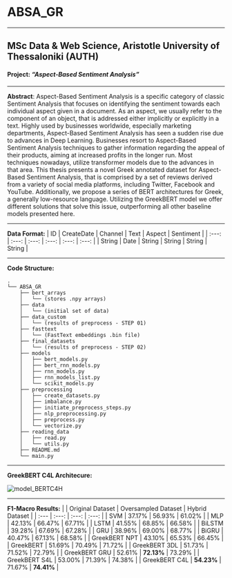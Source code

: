 # ABSA_GR
----------------------------------------------------
## MSc Data & Web Science, Aristotle University of Thessaloniki (AUTH)
#### Project: *“Aspect-Based Sentiment Analysis”*

----------------------------------------------------
**Abstract**:
Aspect-Based Sentiment Analysis is a specific category of classic Sentiment Analysis that focuses on identifying the sentiment towards each individual aspect given in a document. As an aspect, we usually refer to the component of an object, that is addressed either implicitly or explicitly in a text. Highly used by businesses worldwide, especially marketing departments, Aspect-Based Sentiment Analysis has seen a sudden rise due to advances in Deep Learning. Businesses resort to Aspect-Based Sentiment Analysis techniques to gather information regarding the appeal of their products, aiming at increased profits in the longer run. Most techniques nowadays, utilize transformer models due to the advances in that area. This thesis presents a novel Greek annotated dataset for Aspect-Based Sentiment Analysis, that is comprised by a set of reviews derived from a variety of social media platforms, including Twitter, Facebook and YouTube. Additionally, we propose a series of BERT architectures for Greek, a generally low-resource language.  Utilizing the GreekBERT model we offer different solutions that solve this issue, outperforming all other baseline models presented here.

----------------------------------------------------
**Data Format:**
| ID | CreateDate | Channel | Text | Aspect | Sentiment |
|     :---:      |     :---:      |     :---:      |     :---:      |     :---:      |     :---:      |
| String   | Date   | String   | String   | String     | String    |


----------------------------------------------------
**Code Structure:**
```
.
└── ABSA_GR
    ├── bert_arrays
    │   └── (stores .npy arrays)
    ├── data
    │   └── (initial set of data)
    ├── data_custom
    │   └── (results of preprocess - STEP 01)
    ├── fasttext
    │   └── (FastText embeddings .bin file)
    ├── final_datasets
    │   └── (results of preprocess - STEP 02)
    ├── models
    │   ├── bert_models.py
    │   ├── bert_rnn_models.py
    │   ├── rnn_models.py
    │   ├── rnn_models_list.py
    │   └── scikit_models.py
    ├── preprocessing
    │   ├── create_datasets.py
    │   ├── imbalance.py
    │   ├── initiate_preprocess_steps.py
    │   ├── nlp_preprocessing.py
    │   ├── preprocess.py
    │   └── vectorize.py
    ├── reading_data
    │   ├── read.py
    │   └── utils.py
    ├── README.md
    └── main.py
```
----------------------------------------------------
**GreekBERT C4L Architecure:**

![model_BERTC4H](https://user-images.githubusercontent.com/48099515/155877920-ae638c1b-ba74-41a9-838e-21f49851d3e1.png)

----------------------------------------------------
**F1-Macro Results:**
| | Original Dataset | Oversampled Dataset | Hybrid Dataset |
|     :---      |     :---:      |     :---:      |     :---:      |
| SVM  | 37.17%   | 56.93%     | 61.02%    |
| MLP  | 42.13%   | 66.47%     | 67.71%    |
| LSTM  | 41.55%   | 68.85%     | 66.58%    |
| BiLSTM  | 39.28%   | 67.69%     | 67.28%    |
| GRU | 38.96%   | 69.00%     | 68.77%    |
| BiGRU  | 40.47%   | 67.13%     | 68.58%    |
| GreekBERT NPT  | 43.10%   | 65.53%     | 66.45%    |
| GreekBERT  | 51.69%   | 70.49%     | 71.72%    |
| GreekBERT 3DL  | 51.73%   | 71.52%     | 72.79%    |
| GreekBERT GRU  | 52.61%   | **72.13%**     | 73.29%    |
| GreekBERT S4L  | 53.00%   | 71.39%     | 74.38%    |
| GreekBERT C4L  | **54.23%**   | 71.67%     | **74.41%**    |
